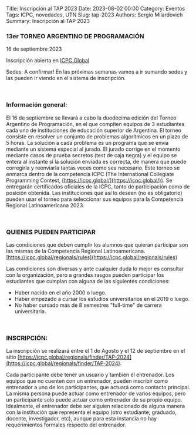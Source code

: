 Title: Inscripción al TAP 2023
Date: 2023-08-02 00:00
Category: Eventos
Tags: ICPC, novedades, UTN
Slug: tap-2023
Authors: Sergio Milardovich
Summary: Inscripción al TAP 2023

### 13er TORNEO ARGENTINO DE PROGRAMACIÓN
16 de septiembre 2023

Inscripción abierta en [ICPC Global](https://icpc.global/regionals/finder/TAP-2024)

Sedes: A confirmar! En las próximas semanas vamos a ir sumando sedes y las pueden ir viendo en el sistema de inscripción.

<br/>

### Información general:
El 16 de septiembre se llevará a cabo la duodécima edición del Torneo Argentino de Programación, en el que compiten equipos de 3 estudiantes cada uno de instituciones de educación superior de Argentina.
El torneo consiste en resolver un conjunto de problemas algorítmicos en un plazo de 5 horas. La solución a cada problema es un programa que se envía mediante un sistema especial al jurado. El jurado corrige en el momento mediante casos de prueba secretos (test de caja negra) y el equipo se entera al instante si la solución enviada es correcta, de manera que puede corregirla y reenviarla tantas veces como sea necesario.
Este torneo se enmarca dentro de la competencia ICPC (The International Collegiate Programming Contest, [https://icpc.global/](https://icpc.global/)).
Se entregarán certificados oficiales de la ICPC, tanto de participación como de posición obtenida.
Las instituciones que así lo deseen (no es obligatorio) pueden usar el torneo para seleccionar sus equipos para la Competencia Regional Latinoamericana 2023.

<br/>

### QUIENES PUEDEN PARTICIPAR
Las condiciones que deben cumplir los alumnos que quieran participar son las mismas de la Competencia Regional Latinoamericana. [https://icpc.global/regionals/rules](https://icpc.global/regionals/rules)

Las condiciones son diversas y ante cualquier duda lo mejor es consultar con la organización, pero a grandes rasgos pueden participar los estudiantes que cumplan con alguna de las siguientes condiciones:
- Haber nacido en el año 2000 o luego.
- Haber empezado a cursar los estudios universitarios en el 2019 o luego.
- No haber cursado más de 8 semestres "full-time" de carrera universitaria.

<br/>

### INSCRIPCIÓN:
La inscripción se realizará entre el 1 de Agosto y el 12 de septiembre en el sitio [https://icpc.global/regionals/finder/TAP-2024](https://icpc.global/regionals/finder/TAP-2024).

Cada participante debe tener un usuario y también el entrenador. Los equipos que no cuenten con un entrenador, pueden inscribir como entrenador a uno de los participantes, que actuará como contacto principal. La misma persona puede actuar como entrenador de varios equipos, pero un participante solo puede actuar como entrenador de su propio equipo. Idealmente, el entrenador debe ser alguien relacionado de alguna manera con la institución que representa el equipo (otro estudiante, graduado, docente, investigador, etc), aunque para esta instancia no hay requerimientos formales respecto del entrenador.